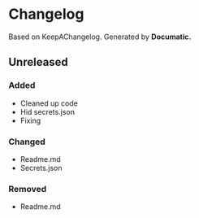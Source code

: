 # Changelog

Based on KeepAChangelog.
Generated by **Documatic.**

## Unreleased

### Added

* Cleaned up code
* Hid secrets.json
* Fixing

### Changed

* Readme.md
* Secrets.json

### Removed

* Readme.md
